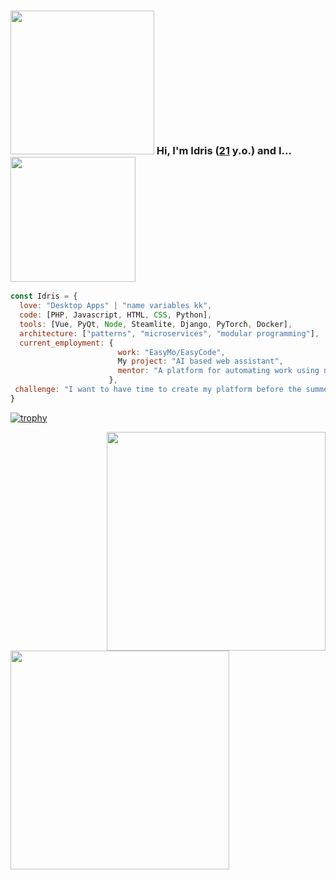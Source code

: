### <img src="https://media.giphy.com/media/coxQHKASG60HrHtvkt/giphy.gif" width="230"> Hi, I'm Idris ([21](https://github.com/Tragidra/Tragidra/commit/03daa89a327744ea58a9bb8c81fbe1ea0c766230) y.o.) and I...  <img src="https://media.giphy.com/media/3oKIPnAiaMCws8nOsE/giphy.gif"  width="200">

```javascript
const Idris = {
  love: "Desktop Apps" | "name variables kk",
  code: [PHP, Javascript, HTML, CSS, Python],
  tools: [Vue, PyQt, Node, Steamlite, Django, PyTorch, Docker],
  architecture: ["patterns", "microservices", "modular programming"],
  current_employment: {
                        work: "EasyMo/EasyCode",
                        My project: "AI based web assistant",
                        mentor: "A platform for automating work using neural networks"
                      },
 challenge: "I want to have time to create my platform before the summer of 2023"
}
```
[![trophy](https://github-profile-trophy.vercel.app/?username=Tragidra&theme=onedark)](https://github.com/ryo-ma/github-profile-trophy)
<div>
<a href="https://github.com/anuraghazra/github-readme-stats"><img src="https://github-readme-stats.vercel.app/api?username=Tragidra&theme=dark&show_icons=true" width="350" align="right" /></a>
<a href="https://git.io/streak-stats"><img src="http://github-readme-streak-stats.herokuapp.com?user=Tragidra&theme=highcontrast&hide_border=true" width="350" /></a>
</div>
